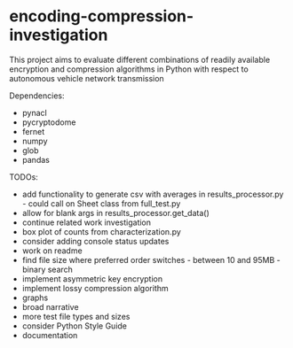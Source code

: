 # encoding-compression-investigation
This project aims to evaluate different combinations of readily available encryption and compression algorithms in Python with respect to autonomous vehicle network transmission

Dependencies:
* pynacl
* pycryptodome
* fernet
* numpy
* glob
* pandas

TODOs:
* add functionality to generate csv with averages in results_processor.py - could call on Sheet class from full_test.py
* allow for blank args in results_processor.get_data()
* continue related work investigation
* box plot of counts from characterization.py
* consider adding console status updates
* work on readme
* find file size where preferred order switches - between 10 and 95MB - binary search
* implement asymmetric key encryption
* implement lossy compression algorithm
* graphs
* broad narrative
* more test file types and sizes
* consider Python Style Guide
* documentation
